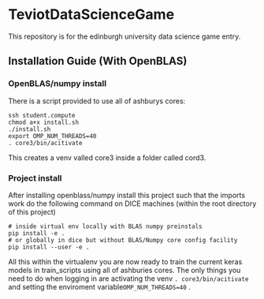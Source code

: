 # TeviotDataScienceGame
This repository is for the edinburgh university data science game entry.

## Installation Guide (With OpenBLAS)

### OpenBLAS/numpy install

There is a script provided to use all of ashburys cores:

    ssh student.compute
    chmod a+x install.sh
    ./install.sh
    export OMP_NUM_THREADS=40
    . core3/bin/acitivate

This creates a venv valled core3 inside a folder called cord3. 

### Project install

After installing openblass/numpy install this project such that the imports work do the following command
on DICE machines (within the root directory of this project)

    # inside virtual env locally with BLAS numpy preinstals
    pip install -e .
    # or globally in dice but without BLAS/Numpy core config facility
    pip install --user -e .

All this within the virtualenv you are now ready to train the current keras models in train_scripts using all 
of ashburies cores. The only things you need to do when logging in are activating the venv ```. core3/bin/acitivate``` and setting the enviroment variable```OMP_NUM_THREADS=40``` .
